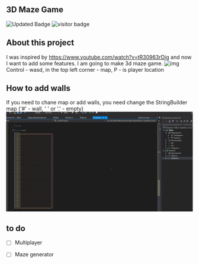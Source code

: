 3D Maze Game
----------
![Updated Badge](https://badges.pufler.dev/updated/AlexRajvandary/3DConsoleGame)
![visitor badge](https://visitor-badge.glitch.me/badge?page_id=AlexRajvandary/3DConsoleGame)
## About this project
I was inspired by https://www.youtube.com/watch?v=tR30963rDig and now I want to add some features. I am going to make 3d maze game.
![img](Images/3DConsoleGameUpdate.gif)
Control - wasd, in the top left corner - map, P - is player location
## How to add walls
If you need to chane map or add walls, you need change the StringBuilder map ('#' - wall, ' ' or '.' - empty)
![img](Images/MapChanging.gif)
## to do
- [ ] Multiplayer
- [ ] Maze generator


